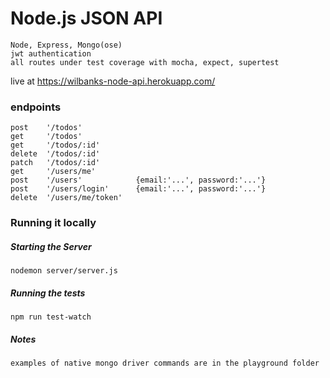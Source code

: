# Node.js JSON API

    Node, Express, Mongo(ose)
    jwt authentication
    all routes under test coverage with mocha, expect, supertest


live at
https://wilbanks-node-api.herokuapp.com/

### endpoints

    post    '/todos'
    get     '/todos'
    get     '/todos/:id'
    delete  '/todos/:id'
    patch   '/todos/:id'
    get     '/users/me'
    post    '/users'            {email:'...', password:'...'}
    post    '/users/login'      {email:'...', password:'...'}
    delete  '/users/me/token'

### Running it locally

##### Starting the Server

    nodemon server/server.js

##### Running the tests
    
    npm run test-watch

##### Notes

    examples of native mongo driver commands are in the playground folder